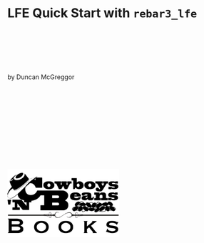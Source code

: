 # LFE Quick Start with `rebar3_lfe`

<br/>
<br/>
<br/>
<br/>
<br/>

by Duncan McGreggor

<br/>
<br/>
<br/>
<br/>
<br/>
<br/>
<br/>
<br/>
<br/>
<br/>

[![publisher logo][publisher-img]][publisher-site]

<!-- Named page links below: /-->

[publisher-img]: images/cnbb-pub-logo-1.6.png
[publisher-site]: https://cnbb.pub/
